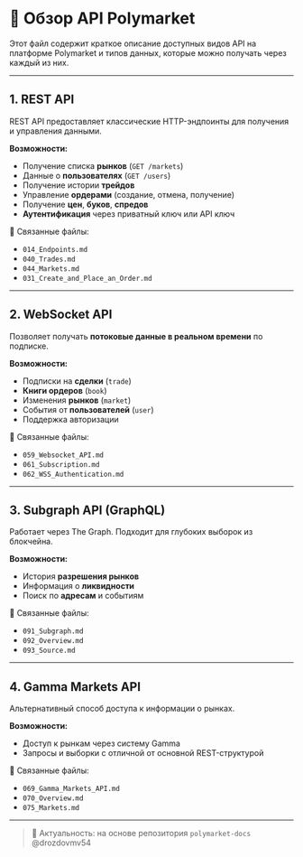 # 📡 Обзор API Polymarket

Этот файл содержит краткое описание доступных видов API на платформе Polymarket и типов данных, которые можно получать через каждый из них.

---

## 1. REST API

REST API предоставляет классические HTTP-эндпоинты для получения и управления данными.

**Возможности:**
- Получение списка **рынков** (`GET /markets`)
- Данные о **пользователях** (`GET /users`)
- Получение истории **трейдов**
- Управление **ордерами** (создание, отмена, получение)
- Получение **цен**, **буков**, **спредов**
- **Аутентификация** через приватный ключ или API ключ

📄 Связанные файлы:
- `014_Endpoints.md`
- `040_Trades.md`
- `044_Markets.md`
- `031_Create_and_Place_an_Order.md`

---

## 2. WebSocket API

Позволяет получать **потоковые данные в реальном времени** по подписке.

**Возможности:**
- Подписки на **сделки** (`trade`)
- **Книги ордеров** (`book`)
- Изменения **рынков** (`market`)
- События от **пользователей** (`user`)
- Поддержка авторизации

📄 Связанные файлы:
- `059_Websocket_API.md`
- `061_Subscription.md`
- `062_WSS_Authentication.md`

---

## 3. Subgraph API (GraphQL)

Работает через The Graph. Подходит для глубоких выборок из блокчейна.

**Возможности:**
- История **разрешения рынков**
- Информация о **ликвидности**
- Поиск по **адресам** и событиям

📄 Связанные файлы:
- `091_Subgraph.md`
- `092_Overview.md`
- `093_Source.md`

---

## 4. Gamma Markets API

Альтернативный способ доступа к информации о рынках.

**Возможности:**
- Доступ к рынкам через систему Gamma
- Запросы и выборки с отличной от основной REST-структурой

📄 Связанные файлы:
- `069_Gamma_Markets_API.md`
- `070_Overview.md`
- `075_Markets.md`

---

> 🔄 Актуальность: на основе репозитория `polymarket-docs` @drozdovmv54
